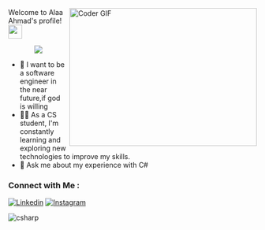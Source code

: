 <img align="right" src="https://media.giphy.com/media/SWoSkN6DxTszqIKEqv/giphy.gif" alt="Coder GIF" width="380" height="280">
  Welcome to Alaa Ahmad's profile!
  <img src="https://media.giphy.com/media/hvRJCLFzcasrR4ia7z/giphy.gif" width="28">
</h3>

<!-- Typing SVG by DenverCoder1 - https://github.com/DenverCoder1/readme-typing-svg -->
<p align="center">
  <a href="https://github.com/DenverCoder1/readme-typing-svg"><img src="https://readme-typing-svg.herokuapp.com/?lines=Software-Engineering%20Manager;Always%20learning%20new%20things&font=Fira%20Code&center=true&width=440&height=45&color=f75c7e&vCenter=true&size=22"></a>
</p> 

- 🏢 I want to be a software engineer in the  near future,if god is willing
- 👨‍💻 As a CS student, I'm constantly learning and exploring new technologies to improve my skills.
- 💬 Ask me about my experience with C#


### Connect with Me :

[![Linkedin](https://img.shields.io/badge/LinkedIn-0077B5?style=for-the-badge&logo=linkedin&logoColor=white
)](https:www.linkedin.com/in/alaaahmad003)
[![Instagram](https://img.shields.io/badge/Instagram-E4405F?style=for-the-badge&logo=instagram&logoColor=white)](https://instagram.com/alaa_ahmad003?utm_source=qr&igshid=MzNlNGNkZWQ4Mg==)



![csharp](https://img.shields.io/badge/-csharp-05122A?style=flat&logo=csharp)&nbsp;











































